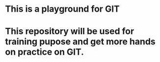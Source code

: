 # This is a playground for GIT

# This repository will be used for training pupose and get more hands on practice on GIT.
